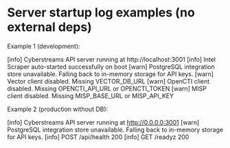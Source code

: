 # Server startup log examples (no external deps)

Example 1 (development):

[info] Cyberstreams API server running at http://localhost:3001
[info] Intel Scraper auto-started successfully on boot
[warn] PostgreSQL integration store unavailable. Falling back to in-memory storage for API keys.
[warn] Vector client disabled. Missing VECTOR_DB_URL
[warn] OpenCTI client disabled. Missing OPENCTI_API_URL or OPENCTI_TOKEN
[warn] MISP client disabled. Missing MISP_BASE_URL or MISP_API_KEY

Example 2 (production without DB):

[info] Cyberstreams API server running at http://0.0.0.0:3001
[warn] PostgreSQL integration store unavailable. Falling back to in-memory storage for API keys.
[info] POST /api/health 200
[info] GET /readyz 200
